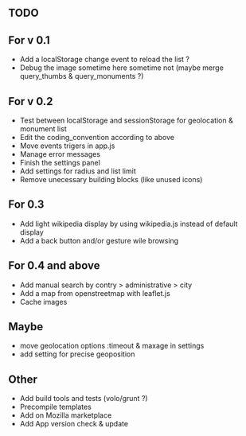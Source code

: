 TODO
----

For v 0.1
---------
- Add a localStorage change event to reload the list ?
- Debug the image sometime here sometime not (maybe merge query_thumbs & query_monuments ?)

For v 0.2
---------
- Test between localStorage and sessionStorage for geolocation & monument list
- Edit the coding_convention according to above
- Move events trigers in app.js
- Manage error messages
- Finish the settings panel
- Add settings for radius and list limit
- Remove unecessary building blocks (like unused icons)


For 0.3
-------
- Add light wikipedia display by using wikipedia.js instead of default display
- Add a back button and/or gesture wile browsing


For 0.4 and above
-----------------
- Add manual search by contry > administrative > city
- Add a map from openstreetmap with leaflet.js
- Cache images


Maybe
-----
- move geolocation options :timeout & maxage in settings
- add setting for precise geoposition


Other
-----
- Add build tools and tests (volo/grunt ?)
- Precompile templates
- Add on Mozilla marketplace
- Add App version check & update
